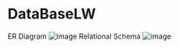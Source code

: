 # DataBaseLW
ER Diagram
![image](https://github.com/Andrew-Maximov/DataBaseLW/assets/71555424/15716965-5fea-4da8-ac63-ab78ae12e494)
Relational Schema
![image](https://github.com/Andrew-Maximov/DataBaseLW/assets/71555424/0560db9c-3647-47f1-8dc2-dc1d1a4ef6e3)

